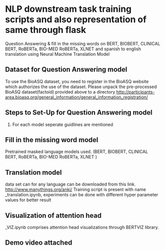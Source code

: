 # NLP downstream task training scripts and also representation of same through flask

Question Answering & fill in the missing words on BERT, BIOBERT, CLINICAL BERT, RoBERTa, BIO-MED RoBERTa, XLNET and spanish to english translation using Neural Machine Translation Model

## Dataset for Question Answering model
To use the BioASQ dataset, you need to register in the BioASQ website which authorizes the use of the dataset. Please unpack the pre-processed BioASQ dataset(factoid) provided above to a directory http://participants-area.bioasq.org/general_information/general_information_registration/

 
## Steps to Set-Up for Question Answering model

 1. For each model seperate guidlines are mentioned

## Fill in the missing word model
  Pretrained masked language models used. (BERT, BIOBERT, CLINICAL BERT, RoBERTa, BIO-MED RoBERTa, XLNET )
  
## Translation model
 data set can for any language can be downloaded from this link. http://www.manythings.org/anki/
 Training script is present with name _translation.ipynb, experiments can be done with different hyper parameter values for better result
 
## Visualization of attention head
 _VIZ.ipynb comprises attention head visualizations through BERTVIZ library. 
 
## Demo video attached
 








